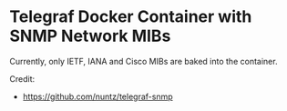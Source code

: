 # Telegraf Docker Container with SNMP Network MIBs
 
Currently, only IETF, IANA and Cisco MIBs are baked into the container. 

Credit: 
 - https://github.com/nuntz/telegraf-snmp